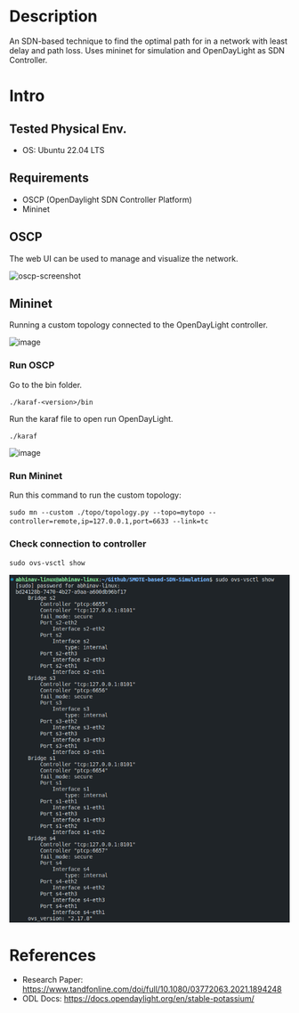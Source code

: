 # Description

An SDN-based technique to find the optimal path for in a network with least delay and path loss. Uses mininet for simulation and OpenDayLight as SDN Controller.

# Intro

## Tested Physical Env.
- OS: Ubuntu 22.04 LTS

## Requirements
- OSCP (OpenDaylight SDN Controller Platform)
- Mininet

## OSCP
The web UI can be used to manage and visualize the network.

![oscp-screenshot](https://github.com/Abhinavxox/SMOTE-based-SDN-Simulation/assets/72064600/495c34a3-f1f2-4a44-b2a6-a24db188317e)

## Mininet
Running a custom topology connected to the OpenDayLight controller.

![image](https://github.com/Abhinavxox/SMOTE-based-SDN-Simulation/assets/72064600/01b400ac-b734-4d70-bb29-92c47f3aa32a)

### Run OSCP

Go to the bin folder.

```
./karaf-<version>/bin
```

Run the karaf file to open run OpenDayLight.

```
./karaf
```

![image](https://github.com/Abhinavxox/SMOTE-based-SDN-Simulation/assets/72064600/c1ef68f3-76a9-4a35-9006-fa394f682512)

### Run Mininet

Run this command to run the custom topology:

```
sudo mn --custom ./topo/topology.py --topo=mytopo --controller=remote,ip=127.0.0.1,port=6633 --link=tc
```

### Check connection to controller

```
sudo ovs-vsctl show
```

![Alt text](/images/odlConnection.png)


# References

 - Research Paper: https://www.tandfonline.com/doi/full/10.1080/03772063.2021.1894248
 - ODL Docs: https://docs.opendaylight.org/en/stable-potassium/
